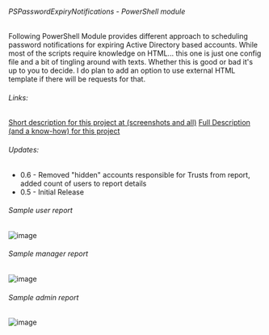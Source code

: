 ###### PSPasswordExpiryNotifications - PowerShell module
Following PowerShell Module provides different approach to scheduling password notifications for expiring Active Directory based accounts. While most of the scripts require knowledge on HTML... this one is just one config file and a bit of tingling around with texts. Whether this is good or bad it's up to you to decide. I do plan to add an option to use external HTML template if there will be requests for that.

###### Links:
[Short description for this project at (screenshots and all)](https://evotec.xyz/just-different-approach-to-active-directory-password-notifications/)
[Full Description (and a know-how) for this project](https://evotec.xyz/hub/scripts/pspasswordexpirynotifications-powershell-module/)

###### Updates:
- 0.6 - Removed "hidden" accounts responsible for Trusts from report, added count of users to report details
- 0.5 - Initial Release

###### Sample user report
![image](https://evotec.xyz/wp-content/uploads/2018/05/img_5b05821cbc2f6.png)

###### Sample manager report
![image](https://evotec.xyz/wp-content/uploads/2018/05/img_5b05816f62291.png)

###### Sample admin report
![image](https://evotec.xyz/wp-content/uploads/2018/05/img_5b05807017c06.png)